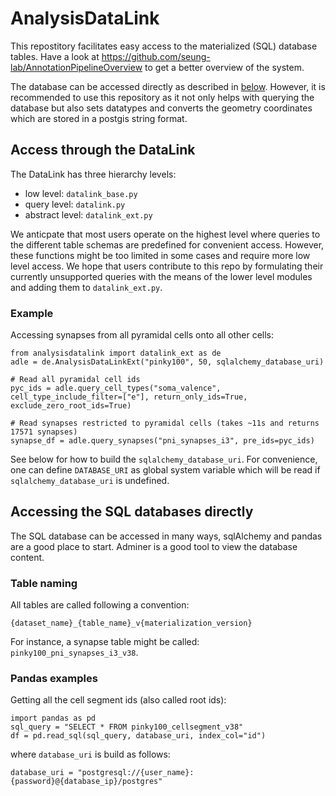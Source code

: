 # AnalysisDataLink

This repostitory facilitates easy access to the materialized (SQL) database tables. Have a look at https://github.com/seung-lab/AnnotationPipelineOverview to get a better overview of the system. 

The database can be accessed directly as described in [below](https://github.com/seung-lab/AnalysisDataLink#accessing-the-sql-databases-directly). However, it is recommended to use this repository as it not only helps with querying the database but also sets datatypes and converts the geometry coordinates which are stored in a postgis string format.

## Access through the DataLink

The DataLink has three hierarchy levels:
- low level: `datalink_base.py`
- query level: `datalink.py`
- abstract level: `datalink_ext.py`

We anticpate that most users operate on the highest level where queries to the different table schemas are predefined for convenient access. However, these functions might be too limited in some cases and require more low level access. We hope that users contribute to this repo by formulating their currently unsupported queries with the means of the lower level modules and adding them to `datalink_ext.py`. 

### Example

Accessing synapses from all pyramidal cells onto all other cells:

```
from analysisdatalink import datalink_ext as de
adle = de.AnalysisDataLinkExt("pinky100", 50, sqlalchemy_database_uri)

# Read all pyramidal cell ids
pyc_ids = adle.query_cell_types("soma_valence", cell_type_include_filter=["e"], return_only_ids=True, exclude_zero_root_ids=True)

# Read synapses restricted to pyramidal cells (takes ~11s and returns 17571 synapses)
synapse_df = adle.query_synapses("pni_synapses_i3", pre_ids=pyc_ids)
```

See below for how to build the `sqlalchemy_database_uri`. For convenience, one can define `DATABASE_URI` as global system variable which will be read if `sqlalchemy_database_uri` is undefined.


## Accessing the SQL databases directly

The SQL database can be accessed in many ways, sqlAlchemy and pandas are a good place to start. Adminer is a good tool to view the database content.

### Table naming

All tables are called following a convention:
```
{dataset_name}_{table_name}_v{materialization_version}
```
For instance, a synapse table might be called: `pinky100_pni_synapses_i3_v38`.

### Pandas examples

Getting all the cell segment ids (also called root ids):

```
import pandas as pd
sql_query = "SELECT * FROM pinky100_cellsegment_v38"
df = pd.read_sql(sql_query, database_uri, index_col="id")
```

where `database_uri` is build as follows:

```
database_uri = "postgresql://{user_name}:{password}@{database_ip}/postgres"
```

